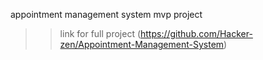 appointment management system mvp project

>>
>> link for full project (https://github.com/Hacker-zen/Appointment-Management-System)

